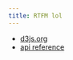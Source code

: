 ```yaml
---
title: RTFM lol
---
```


* [d3js.org](http://d3js.org)
* [api reference](https://github.com/mbostock/d3/wiki/API-Reference)
